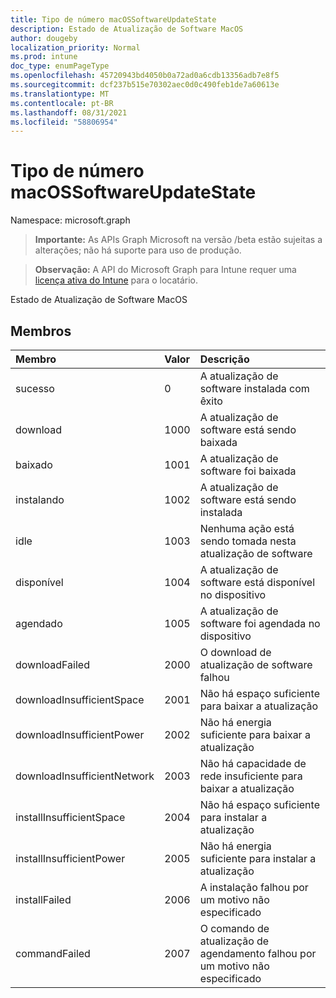 ```yaml
---
title: Tipo de número macOSSoftwareUpdateState
description: Estado de Atualização de Software MacOS
author: dougeby
localization_priority: Normal
ms.prod: intune
doc_type: enumPageType
ms.openlocfilehash: 45720943bd4050b0a72ad0a6cdb13356adb7e8f5
ms.sourcegitcommit: dcf237b515e70302aec0d0c490feb1de7a60613e
ms.translationtype: MT
ms.contentlocale: pt-BR
ms.lasthandoff: 08/31/2021
ms.locfileid: "58806954"
---
```

# <a name="macossoftwareupdatestate-enum-type"></a>Tipo de número macOSSoftwareUpdateState

Namespace: microsoft.graph

> **Importante:** As APIs Graph Microsoft na versão /beta estão sujeitas a alterações; não há suporte para uso de produção.

> **Observação:** A API do Microsoft Graph para Intune requer uma [licença ativa do Intune](https://go.microsoft.com/fwlink/?linkid=839381) para o locatário.

Estado de Atualização de Software MacOS

## <a name="members"></a>Membros
|Membro|Valor|Descrição|
|:---|:---|:---|
|sucesso|0|A atualização de software instalada com êxito|
|download|1000|A atualização de software está sendo baixada|
|baixado|1001|A atualização de software foi baixada|
|instalando|1002|A atualização de software está sendo instalada|
|idle|1003|Nenhuma ação está sendo tomada nesta atualização de software|
|disponível|1004|A atualização de software está disponível no dispositivo|
|agendado|1005|A atualização de software foi agendada no dispositivo|
|downloadFailed|2000|O download de atualização de software falhou|
|downloadInsufficientSpace|2001|Não há espaço suficiente para baixar a atualização|
|downloadInsufficientPower|2002|Não há energia suficiente para baixar a atualização|
|downloadInsufficientNetwork|2003|Não há capacidade de rede insuficiente para baixar a atualização|
|installInsufficientSpace|2004|Não há espaço suficiente para instalar a atualização|
|installInsufficientPower|2005|Não há energia suficiente para instalar a atualização|
|installFailed|2006|A instalação falhou por um motivo não especificado|
|commandFailed|2007|O comando de atualização de agendamento falhou por um motivo não especificado|



